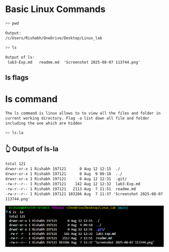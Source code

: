 # Basic Linux Commands
```bash 
>> pwd
```

```
Output:
/c/Users/Rishabh/OneDrive/Desktop/Linux_lab

```
```bash
>> ls
```
```
Output of ls:
 lab3-Exp.md   readme.md  'Screenshot 2025-08-07 113744.png'
 ```

 ## ls flags

 # ls command 

 ```
 The ls command is linux allows to to view all the files and folder in current working directory. Flag -a list down all file and folder including the one which are hidden
 ```
 ```bash
 >> ls-la
 ```

 ## 👆 Output of ls-la

 ```
 total 121
drwxr-xr-x 1 Rishabh 197121      0 Aug 12 12:15  ./
drwxr-xr-x 1 Rishabh 197121      0 Aug  9 09:18  ../
drwxr-xr-x 1 Rishabh 197121      0 Aug 12 12:31  .git/
-rw-r--r-- 1 Rishabh 197121    142 Aug 12 12:32  lab3-Exp.md
-rw-r--r-- 1 Rishabh 197121   2113 Aug  7 11:51  readme.md
-rw-r--r-- 1 Rishabh 197121 103286 Aug  7 11:37 'Screenshot 2025-08-07 113744.png'

```

![ls-la output](./ls-la.png)
